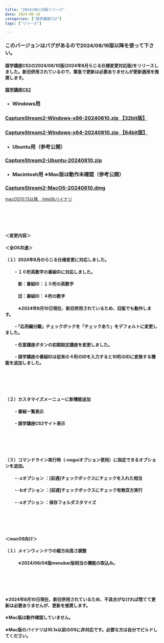 ```yaml
---
title: "2024/08/10版リリース"
date: 2024-08-10
categories: ["語学講座CS2"]
tags: ["リリース"]

---
```

### このバージョンはバグがあるので2024/08/16版以降を使って下さい。　　　　
#### 語学講座CS2の2024/08/10版(2024年8月らじる仕様変更対応版)をリリースしました。新旧併用されているので、緊急で更新は必要ありませんが更新適用を推奨します。
#### [語学講座CS2](https://csreviser.github.io/CaptureStream2/)
* ### Windows用
### [CaptureStream2-Windows-x86-20240810.zip 【32bit版】](https://github.com/CSReviser/CaptureStream2/releases/download/20240810/CaptureStream2-Windows-x86-20240810.zip)
### [CaptureStream2-Windows-x64-20240810.zip 【64bit版】](https://github.com/CSReviser/CaptureStream2/releases/download/20240810/CaptureStream2-Windows-x64-20240810.zip) 　　　　　　　　　　　　　　　　　　
* ### Ubuntu用（参考公開）     
### [CaptureStream2-Ubuntu-20240810.zip](https://github.com/CSReviser/CaptureStream2/releases/download/20240810/CaptureStream2-Ubuntu-20240810.zip)
* ### Macintosh用  ※Mac版は動作未確認（参考公開）  
### [CaptureStream2-MacOS-20240810.dmg](https://github.com/CSReviser/CaptureStream2/releases/download/20240810/CaptureStream2-MacOS-20240810.dmg)


[macOS10.13以降　Intel向バイナリ](https://github.com/CSReviser/CaptureStream2/releases/download/20240810/CaptureStream2-MacOS-qt5-Intel-20240810.dmg)

####  　　　  
####  　　　  
#### ＜変更内容＞　　　
#### ＜全OS共通＞
#### （１）2024年8月のらじる仕様変更に対応しました。
#### 　　・１０桁英数字の番組IDに対応しました。
#### 　　　新：番組ID：１０桁の英数字
#### 　　　旧：番組ID：４桁の数字
#### 　　　※2024年8月10日現在、新旧併用されているため、旧版でも動作します。
#### 　　・「応用編分離」チェックボックを「チェックあり」をデフォルトに変更しました。
#### 　　・任意講座ボタンの初期設定講座を変更しました。
#### 　　・語学講座の番組IDは従来の４桁のIDを入力すると10桁のIDに変換する機能を追加しました。
####  　　　  
####  　　　  
#### （２）カスタマイズメーニューに新機能追加
#### 　　・番組一覧表示
#### 　　・語学講座CS2サイト表示
####  　　　  
####  　　　  
#### （３）コマンドライン実行時（-noguiオプション使用）に指定できるオプションを追加。
#### 　　・-zオプション ：[前週]チェックボックスにチェックを入れた相当
#### 　　・-bオプション ：[前週]チェックボックスにチェック有無双方実行
#### 　　・-sオプション ：保存フォルダスタマイズ
####  　　　  
####  　　　  
#### ＜macOS向け＞
#### （１）メインウィンドウの縦方向高さ調整
#### 　　　※2024/06/04版menubar版相当の機能の取込み。
####  　　　  
####  　　　  
#### ※2024年8月10日現在、新旧併用されているため、不具合がなければ慌てて更新は必要ありませんが、更新を推奨します。
#### ※Mac版は動作確認していません。
#### ※Mac版のバイナリは10.1x以前のOSに非対応です。必要な方は自分でビルドしてください。
####  　　　  
####  　　　  
####  　　　  
####  　　　  
